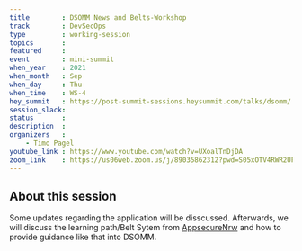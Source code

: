```yaml
---
title        : DSOMM News and Belts-Workshop
track        : DevSecOps
type         : working-session
topics       :
featured     :
event        : mini-summit
when_year    : 2021
when_month   : Sep
when_day     : Thu
when_time    : WS-4
hey_summit   : https://post-summit-sessions.heysummit.com/talks/dsomm/
session_slack:
status       : 
description  :
organizers   :
    - Timo Pagel
youtube_link : https://www.youtube.com/watch?v=UXoalTnDjDA
zoom_link    : https://us06web.zoom.us/j/89035862312?pwd=S05xOTV4RWR2UFoyVHkyNnVia1J0dz09
---
```


## About this session
Some updates regarding the application will be disscussed. Afterwards, we will discuss the learning path/Belt Sytem from [AppsecureNrw](https://github.com/AppSecure-nrw/security-belts) and how to provide guidance like that into DSOMM.
